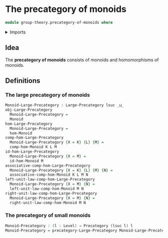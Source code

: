 # The precategory of monoids

```agda
module group-theory.precategory-of-monoids where
```

<details><summary>Imports</summary>

```agda
open import category-theory.precategories
open import category-theory.large-precategories

open import foundation.universe-levels

open import group-theory.homomorphisms-monoids
open import group-theory.monoids
```

</details>

## Idea

The **precategory of monoids** consists of monoids and homomorphisms of monoids.

## Definitions

### The large precategory of monoids

```agda
Monoid-Large-Precategory : Large-Precategory lsuc _⊔_
obj-Large-Precategory
  Monoid-Large-Precategory =
  Monoid
hom-Large-Precategory
  Monoid-Large-Precategory =
  hom-Monoid
comp-hom-Large-Precategory
  Monoid-Large-Precategory {X = K} {L} {M} =
  comp-hom-Monoid K L M
id-hom-Large-Precategory
  Monoid-Large-Precategory {X = M} =
  id-hom-Monoid M
associative-comp-hom-Large-Precategory
  Monoid-Large-Precategory {X = K} {L} {M} {N} =
  associative-comp-hom-Monoid K L M N
left-unit-law-comp-hom-Large-Precategory
  Monoid-Large-Precategory {X = M} {N} =
  left-unit-law-comp-hom-Monoid M N
right-unit-law-comp-hom-Large-Precategory
  Monoid-Large-Precategory {X = M} {N} =
  right-unit-law-comp-hom-Monoid M N
```

### The precategory of small monoids

```agda
Monoid-Precategory : (l : Level) → Precategory (lsuc l) l
Monoid-Precategory = precategory-Large-Precategory Monoid-Large-Precategory
```
